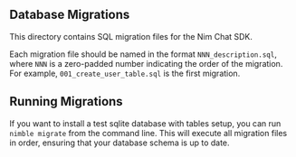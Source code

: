 ## Database Migrations

This directory contains SQL migration files for the Nim Chat SDK. 

Each migration file should be named in the format `NNN_description.sql`, where `NNN` is a zero-padded number indicating the order of the migration. For example, `001_create_user_table.sql` is the first migration.

## Running Migrations

If you want to install a test sqlite database with tables setup, you can run `nimble migrate` from the command line. This will execute all migration files in order, ensuring that your database schema is up to date.
